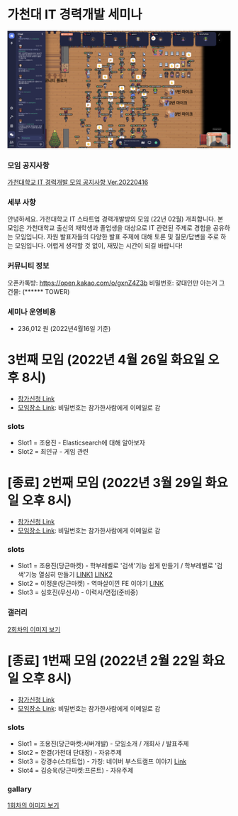 # 가천대 IT 경력개발 세미나

![main](./main.png)

### 모임 공지사항
[가천대학교 IT 경력개발 모임 공지사항 Ver.20220416](https://bit.ly/3KNubG0)

###  세부 사항
안녕하세요. 가천대학교 IT 스타트업 경력개발방의 모임 (22년 02월) 개최합니다. 본 모임은 가천대학교 출신의 재학생과 졸업생을 대상으로 IT 관련된 주제로 경험을 공유하는 모임입니다. 자원 발표자들의 다양한 발표 주제에 대해 토론 및 질문/답변을 주로 하는 모임입니다. 어렵게 생각할 것 없이, 재밌는 시간이 되길 바랍니다!

### 커뮤니티 정보
오픈카톡방: https://open.kakao.com/o/gxnZ4Z3b
비밀번호: 갗대인만 아는거 그 건물: (****** TOWER)

### 세미나 운영비용
- 236,012 원 (2022년4월16일 기준)

# 3번째 모임 (2022년 4월 26일 화요일 오후 8시)

- [참가신청 Link](https://forms.gle/ny6C7AeZ4AE3RNiT7)
- [모임장소 Link](https://app.gather.town/app/gzYJQgKQYV0JBWnS/gachon-it-career): 비밀번호는 참가한사람에게 이메일로 감

### slots
- Slot1 = 조용진 - Elasticsearch에 대해 알아보자
- Slot2 = 최인규 - 게임 관련

# [종료] 2번째 모임 (2022년 3월 29일 화요일 오후 8시)

- [참가신청 Link](https://forms.gle/Ggkkpyn1nQjzUzVEA)
- [모임장소 Link](https://app.gather.town/app/gzYJQgKQYV0JBWnS/gachon-it-career): 비밀번호는 참가한사람에게 이메일로 감

### slots
- Slot1 = 조용진(당근마켓) - 학부레벨로 '검색'기능 쉽게 만들기 / 학부레벨로 '검색'기능 열심히 만들기 [LINK1](./docs/20220329_lets_make_search.pdf) [LINK2](./docs/20220329_elasticsearch_araboza.pdf)
- Slot2 = 이정윤(당근마켓) - 역마살이낀 FE 이야기 [LINK](./docs/20220329_move_move_fe_story.pdf)
- Slot3 = 심호진(무신사) - 이력서/면접(준비중)

### 갤러리

[2회차의 이미지 보기](./images/20220329/README.md)

# [종료] 1번째 모임 (2022년 2월 22일 화요일 오후 8시)

- [참가신청 Link](https://forms.gle/segDRczDSAwQAG5a9)
- [모임장소 Link](https://app.gather.town/app/gzYJQgKQYV0JBWnS/gachon-it-career): 비밀번호는 참가한사람에게 이메일로 감

### slots
- Slot1 = 조용진(당근마켓:서버개발) - 모임소개 / 개회사 / 발표주제
- Slot2 = 한결(가천대 단대장) - 자유주제
- Slot3 = 강경수(스타트업) - 가칭: 네이버 부스트캠프 이야기 [Link](./docs/20220222_kakasoo_how_to_study.pdf)
- Slot4 = 김승욱(당근마켓:프론트) - 자유주제

### gallary

[1회차의 이미지 보기](./images/20220222/README.md)
